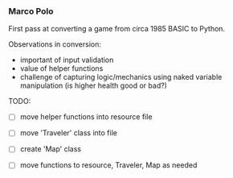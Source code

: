 ### Marco Polo

First pass at converting a game from circa 1985 BASIC to Python.

Observations in conversion:

- important of input validation
- value of helper functions
- challenge of capturing logic/mechanics using naked variable manipulation (is higher health good or bad?)

TODO:

- [ ] move helper functions into resource file
- [ ] move 'Traveler' class into file
- [ ] create 'Map' class
- [ ] move functions to resource, Traveler, Map as needed


